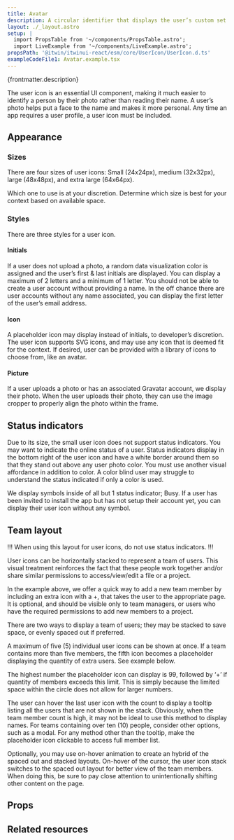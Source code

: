 ```yaml
---
title: Avatar
description: A circular identifier that displays the user’s custom set photo or the user’s first and last name initials.
layout: ./_layout.astro
setup: |
  import PropsTable from '~/components/PropsTable.astro';
  import LiveExample from '~/components/LiveExample.astro';
propsPath: '@itwin/itwinui-react/esm/core/UserIcon/UserIcon.d.ts'
exampleCodeFile1: Avatar.example.tsx
---
```


<p>{frontmatter.description}</p>

<LiveExample src={frontmatter.exampleCodeFile1} />

The user icon is an essential UI component, making it much easier to identify a person by their photo rather than reading their name. A user’s photo helps put a face to the name and makes it more personal. Any time an app requires a user profile, a user icon must be included.

## Appearance

### Sizes

There are four sizes of user icons: Small (24x24px), medium (32x32px), large (48x48px), and extra large (64x64px).

Which one to use is at your discretion. Determine which size is best for your context based on available space.

### Styles

There are three styles for a user icon.

#### Initials

If a user does not upload a photo, a random data visualization color is assigned and the user’s first & last initials are displayed. You can display a maximum of 2 letters and a minimum of 1 letter. You should not be able to create a user account without providing a name. In the off chance there are user accounts without any name associated, you can display the first letter of the user’s email address.

#### Icon

A placeholder icon may display instead of initials, to developer’s discretion. The user icon supports SVG icons, and may use any icon that is deemed fit for the context. If desired, user can be provided with a library of icons to choose from, like an avatar.

#### Picture

If a user uploads a photo or has an associated Gravatar account, we display their photo. When the user uploads their photo, they can use the image cropper to properly align the photo within the frame.

## Status indicators

Due to its size, the small user icon does not support status indicators.
You may want to indicate the online status of a user. Status indicators display in the bottom right of the user icon and have a white border around them so that they stand out above any user photo color. You must use another visual affordance in addition to color. A color blind user may struggle to understand the status indicated if only a color is used.

We display symbols inside of all but 1 status indicator; Busy. If a user has been invited to install the app but has not setup their account yet, you can display their user icon without any symbol.

## Team layout

!!! When using this layout for user icons, do not use status indicators. !!!

User icons can be horizontally stacked to represent a team of users. This visual treatment reinforces the fact that these people work together and/or share similar permissions to access/view/edit a file or a project.

In the example above, we offer a quick way to add a new team member by including an extra icon with a +, that takes the user to the appropriate page. It is optional, and should be visible only to team managers, or users who have the required permissions to add new members to a project.

There are two ways to display a team of users; they may be stacked to save space, or evenly spaced out if preferred.

A maximum of five (5) individual user icons can be shown at once. If a team contains more than five members, the fifth icon becomes a placeholder displaying the quantity of extra users. See example below.

The highest number the placeholder icon can display is 99, followed by ‘+’ if quantity of members exceeds this limit. This is simply because the limited space within the circle does not allow for larger numbers.

The user can hover the last user icon with the count to display a tooltip listing all the users that are not shown in the stack. Obviously, when the team member count is high, it may not be ideal to use this method to display names. For teams containing over ten (10) people, consider other options, such as a modal. For any method other than the tooltip, make the placeholder icon clickable to access full member list.

Optionally, you may use on-hover animation to create an hybrid of the spaced out and stacked layouts. On-hover of the cursor, the user icon stack switches to the spaced out layout for better view of the team members. When doing this, be sure to pay close attention to unintentionally shifting other content on the page.

## Props

<PropsTable path={frontmatter.propsPath} />

## Related resources
